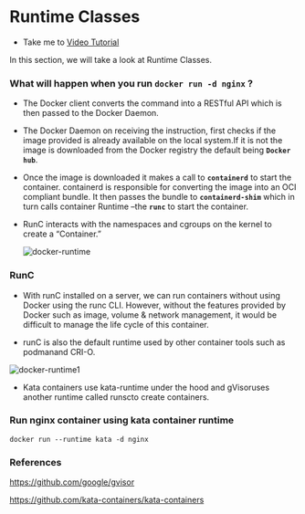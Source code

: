 # Runtime Classes

  - Take me to [Video Tutorial](https://kodekloud.com/topic/runtime-classes/)

In this section, we will take a look at Runtime Classes.

### What will happen when you run **`docker run -d nginx`** ?

 - The Docker client converts the command into a RESTful API which is then passed to the Docker Daemon.

 - The Docker Daemon on receiving the instruction, first checks if the image provided is already available on the local system.If it is not the image is downloaded from the Docker registry the default being **`Docker hub`**.

 - Once the image is downloaded it makes a call to **`containerd`** to start the container. containerd is responsible for converting the image into an OCI compliant bundle. It then passes the bundle to **`containerd-shim`** which in turn calls container Runtime –the **`runc`** to start the container.

- RunC interacts with the namespaces and cgroups on the kernel to create a “Container.”

  ![docker-runtime](../../images/docker-runtime.png)



### RunC

  - With runC installed on a server, we can run containers without using Docker using the runc CLI. However, without the features provided by Docker such as image, volume & network management, it would be difficult to manage the life cycle of this container.

  - runC is also the default runtime used by other container tools such as podmanand CRI-O.

  ![docker-runtime1](../../images/docker-runtime1.png)




- Kata containers use  kata-runtime under the hood and gVisoruses another runtime called runscto create containers.


### Run nginx container using kata container runtime

    docker run --runtime kata -d nginx 

### References

https://github.com/google/gvisor

https://github.com/kata-containers/kata-containers
